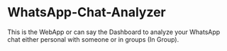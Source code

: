 # WhatsApp-Chat-Analyzer
This is the WebApp or can say the Dashboard to analyze your WhatsApp chat either personal with someone or in groups (In Group).
